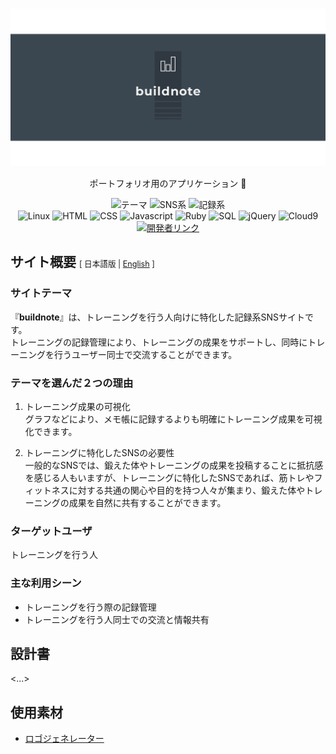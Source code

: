 <br>
<p align="center">
<img src="app/assets/images/buildnote/linkedin_banner_image_2.png" alt="buildnote">
</p>

<p align="center">
ポートフォリオ用のアプリケーション 💪
</p>

<p align="center">
<img src="https://img.shields.io/badge/テーマ-ffd700" alt="テーマ">
<img src="https://img.shields.io/badge/SNS%E7%B3%BB-ffd700" alt="SNS系">
<img src="https://img.shields.io/badge/%E8%A8%98%E9%8C%B2%E7%B3%BB-ffd700" alt="記録系">
<br>
<img src="https://img.shields.io/badge/-Linux-6C6694.svg?logo=linux&style=flat" alt="Linux">
<img src="https://img.shields.io/badge/-HTML-333.svg?logo=html5&style=flat" alt="HTML">
<img src="https://img.shields.io/badge/-CSS-1572B6.svg?logo=css3&style=flat" alt="CSS">
<img src="https://img.shields.io/badge/Javascript-276DC3.svg?logo=javascript&style=flat" alt="Javascript">
<img src="https://img.shields.io/badge/-Ruby%203.1.2p20-CC342D.svg?logo=Ruby&style=flat" alt="Ruby">
<img src="https://img.shields.io/badge/SQL-4479A1" alt="SQL">
<img src="https://img.shields.io/badge/-jQuery-0769AD.svg?logo=jquery&style=flat" alt="jQuery">
<img src="https://img.shields.io/badge/Cloud9-blue" alt="Cloud9">
<br>
<a href="https://github.com/yusukeee811">
<img src="https://img.shields.io/badge/Created%20by-yusukeee811-blue?logo=github" alt="開発者リンク">
</a>
</p>

## サイト概要 <span style="font-weight: normal; font-size: 60%;">[ 日本語版 | [English](README-eng.md) ]</span>
### サイトテーマ
『<b>buildnote</b>』は、トレーニングを行う人向けに特化した記録系SNSサイトです。<br>
トレーニングの記録管理により、トレーニングの成果をサポートし、同時にトレーニングを行うユーザー同士で交流することができます。

### テーマを選んだ２つの理由
1. トレーニング成果の可視化<br>
  グラフなどにより、メモ帳に記録するよりも明確にトレーニング成果を可視化できます。<br>

2. トレーニングに特化したSNSの必要性<br>
  一般的なSNSでは、鍛えた体やトレーニングの成果を投稿することに抵抗感を感じる人もいますが、トレーニングに特化したSNSであれば、筋トレやフィットネスに対する共通の関心や目的を持つ人々が集まり、鍛えた体やトレーニングの成果を自然に共有することができます。

### ターゲットユーザ
トレーニングを行う人

### 主な利用シーン
- トレーニングを行う際の記録管理<br>
- トレーニングを行う人同士での交流と情報共有

## 設計書
<...>

## 使用素材
- [ロゴジェネレーター](https://www.shopify.com/jp/tools/logo-maker)
